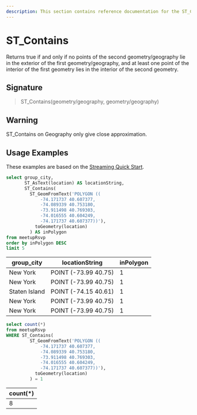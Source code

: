 ```yaml
---
description: This section contains reference documentation for the ST_Contains function.
---
```


# ST_Contains

Returns true if and only if no points of the second geometry/geography lie in the exterior of the first geometry/geography, and at least one point of the interior of the first geometry lies in the interior of the second geometry.

## Signature

> ST_Contains(geometry/geography, geometry/geography)

## Warning
ST_Contains on Geography only give close approximation.

## Usage Examples

These examples are based on the [Streaming Quick Start](../../basics/getting-started/quick-start.md#streaming).

```sql
select group_city, 
       ST_AsText(location) AS locationString,  
       ST_Contains(
         ST_GeomFromText('POLYGON ((
             -74.171737 40.607377, 
             -74.089339 40.753180, 
             -73.911498 40.769303, 
             -74.016555 40.604249,  
             -74.171737 40.607377))'),
	       toGeometry(location)
	     ) AS inPolygon
from meetupRsvp 
order by inPolygon DESC
limit 5
```

| group_city | locationString | inPolygon |
| ------------- | ------------- | ------------- |
|New York	|POINT (-73.99 40.75)|	1|
|New York	|POINT (-73.99 40.75)|	1|
|Staten Island	|POINT (-74.15 40.61)|	1|
|New York	|POINT (-73.99 40.75)|	1|
|New York	|POINT (-73.99 40.75)|	1|


```sql
select count(*)
from meetupRsvp
WHERE ST_Contains(
         ST_GeomFromText('POLYGON ((
             -74.171737 40.607377, 
             -74.089339 40.753180, 
             -73.911498 40.769303, 
             -74.016555 40.604249,  
             -74.171737 40.607377))'),
	       toGeometry(location)
	     ) = 1
```

| count(*) |
| -------------  |
| 8 |